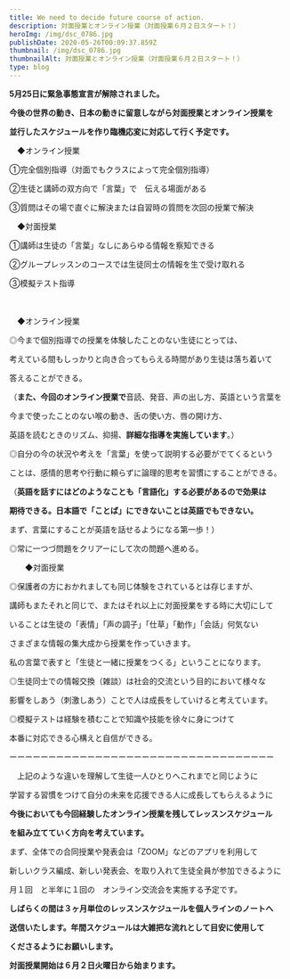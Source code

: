 ```yaml
---
title: We need to decide future course of action.
description: 対面授業とオンライン授業（対面授業６月２日スタート！）
heroImg: /img/dsc_0786.jpg
publishDate: 2020-05-26T00:09:37.859Z
thumbnail: /img/dsc_0786.jpg
thumbnailAlt: 対面授業とオンライン授業（対面授業６月２日スタート！）
type: blog
---
```

**5月25日に緊急事態宣言が解除されました。**

**今後の世界の動き、日本の動きに留意しながら対面授業とオンライン授業を**

**並行したスケジュールを作り臨機応変に対応して行く予定です。**



　◆オンライン授業

①完全個別指導（対面でもクラスによって完全個別指導）

②生徒と講師の双方向で「言葉」で　伝える場面がある

③質問はその場で直ぐに解決または自習時の質問を次回の授業で解決

　◆対面授業

①講師は生徒の「言葉」なしにあらゆる情報を察知できる

②グループレッスンのコースでは生徒同士の情報を生で受け取れる

③模擬テスト指導

　

　◆オンライン授業

◎今まで個別指導での授業を体験したことのない生徒にとっては、

考えている間もしっかりと向き合ってもらえる時間があり生徒は落ち着いて

答えることができる。

（**また、今回のオンライン授業で**音読、発音、声の出し方、英語という言葉を

今まで使ったことのない喉の動き、舌の使い方、唇の開け方、

英語を読むときのリズム、抑揚、**詳細な指導を実施しています**。）

◎自分の今の状況や考えを「言葉」を使って説明する必要がでてくるという

ことは、感情的思考や行動に頼らずに論理的思考を習慣にすることができる。

（**英語を話すにはどのようなことも「言語化」する必要があるので効果は**

**期待できる。日本語で「ことば」にできないことは英語でもできない。**

まず、言葉にすることが英語を話せるようになる第一歩！）

◎常に一つづ問題をクリアーにして次の問題へ進める。

　　◆対面授業

◎保護者の方におかれましても同じ体験をされているとは存じますが、

講師もまたそれと同じで、またはそれ以上に対面授業をする時に大切にして

いることは生徒の「表情」「声の調子」「仕草」「動作」「会話」何気ない

さまざまな情報の集大成から授業を作っていきます。

私の言葉で表すと「生徒と一緒に授業をつくる」ということになります。

◎生徒同士での情報交換（雑談）は社会的交流という目的において様々な

影響をしあう（刺激しあう）ことで人は成長をしていけると考えています。

◎模擬テストは経験を積むことで知識や技能を徐々に身につけて

本番に対応できる心構えと自信ができる。

ーーーーーーーーーーーーーーーーーーーーーーーーーーーーーーーーーー

　上記のような違いを理解して生徒一人ひとりへこれまでと同じように

学習する習慣をつけて自分の未来を応援できる人に成長してもらえるように

**今後においても今回経験したオンライン授業を残してレッスンスケジュール**

**を組み立てていく方向を考えています。**

まず、全体での合同授業や発表会は「ZOOM」などのアプリを利用して

新しいクラス編成、新しい発表会、を取り入れて生徒全員が参加できるように

月１回　と半年に１回の　オンライン交流会を実施する予定です。

**しばらくの間は３ヶ月単位のレッスンスケジュールを個人ラインのノートへ**

**送信いたします。年間スケジュールは大雑把な流れとして目安に使用して**

**くださるようにお願いします。**



**対面授業開始は６月２日火曜日から始まります。**